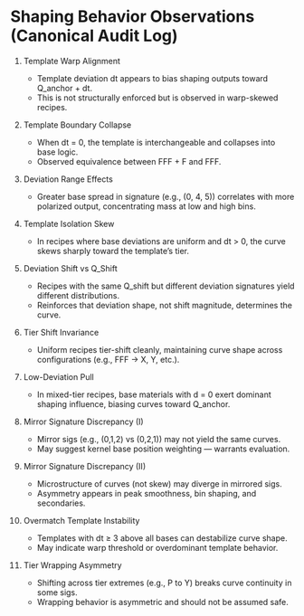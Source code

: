 
# Shaping Behavior Observations (Canonical Audit Log)

1. Template Warp Alignment
   - Template deviation dt appears to bias shaping outputs toward Q_anchor + dt.
   - This is not structurally enforced but is observed in warp-skewed recipes.

2. Template Boundary Collapse
   - When dt = 0, the template is interchangeable and collapses into base logic.
   - Observed equivalence between FFF + F and FFF.

3. Deviation Range Effects
   - Greater base spread in signature (e.g., (0, 4, 5)) correlates with more polarized output, concentrating mass at low and high bins.

4. Template Isolation Skew
   - In recipes where base deviations are uniform and dt > 0, the curve skews sharply toward the template’s tier.

5. Deviation Shift vs Q_Shift
   - Recipes with the same Q_shift but different deviation signatures yield different distributions.
   - Reinforces that deviation shape, not shift magnitude, determines the curve.

6. Tier Shift Invariance
   - Uniform recipes tier-shift cleanly, maintaining curve shape across configurations (e.g., FFF → X, Y, etc.).

7. Low-Deviation Pull
   - In mixed-tier recipes, base materials with d = 0 exert dominant shaping influence, biasing curves toward Q_anchor.

8. Mirror Signature Discrepancy (I)
   - Mirror sigs (e.g., (0,1,2) vs (0,2,1)) may not yield the same curves.
   - May suggest kernel base position weighting — warrants evaluation.

9. Mirror Signature Discrepancy (II)
   - Microstructure of curves (not skew) may diverge in mirrored sigs.
   - Asymmetry appears in peak smoothness, bin shaping, and secondaries.

10. Overmatch Template Instability
    - Templates with dt ≥ 3 above all bases can destabilize curve shape.
    - May indicate warp threshold or overdominant template behavior.

11. Tier Wrapping Asymmetry
    - Shifting across tier extremes (e.g., P to Y) breaks curve continuity in some sigs.
    - Wrapping behavior is asymmetric and should not be assumed safe.
